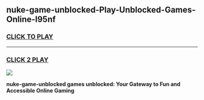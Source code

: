 
## nuke-game-unblocked-Play-Unblocked-Games-Online-l95nf
<h3>
<a href="https://premium76.site?title=nuke-game-unblocked&ref=24A">CLICK TO PLAY</a></h3>
<hr>

<h3>
<a href="https://premium76.site?title=nuke-game-unblocked&ref=24A">CLICK 2 PLAY</a>
  
</h3>

<a href="https://premium76.site?title=nuke-game-unblocked&ref=24A"><img src="https://clearcache.store/games.png"></a>


**nuke-game-unblocked games unblocked: Your Gateway to Fun and Accessible Online Gaming**
